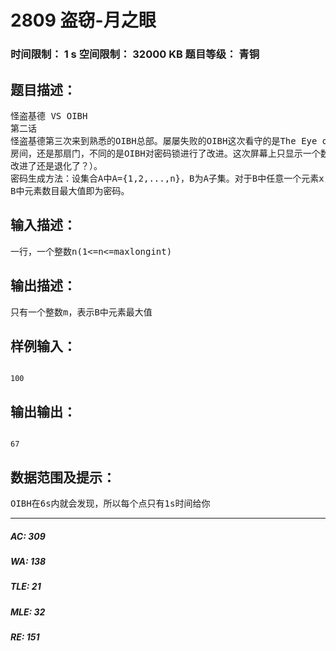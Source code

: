 # 2809 盗窃-月之眼   
### 时间限制： 1 s     空间限制： 32000 KB     题目等级： 青铜  
## 题目描述：  

<pre>
怪盗基德 VS OIBH  
第二话
怪盗基德第三次来到熟悉的OIBH总部。屡屡失败的OIBH这次看守的是The Eye of Moon。还是那个  
房间，还是那扇门，不同的是OIBH对密码锁进行了改进。这次屏幕上只显示一个数n(基德：这是  
改进了还是退化了？）。  
密码生成方法：设集合A中A={1,2,...,n}，B为A子集。对于B中任意一个元素x，2x均不在集合B中。  
B中元素数目最大值即为密码。
</pre>
  
  
## 输入描述：  

<pre>
一行，一个整数n(1<=n<=maxlongint)
</pre>
  
  
## 输出描述：  

<pre>
只有一个整数m，表示B中元素最大值
</pre>
  
  
## 样例输入：  

<pre><code>
100
</code></pre>
  
  
## 输出输出：  

<pre><code>
67
</code></pre>
  
  
## 数据范围及提示：  

<pre>
OIBH在6s内就会发现，所以每个点只有1s时间给你
</pre>
  
  
***  

##### AC: 309  
##### WA: 138  
##### TLE: 21  
##### MLE: 32  
##### RE: 151  
